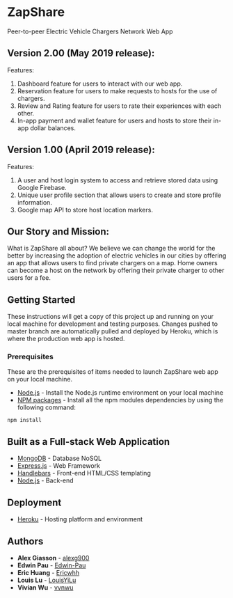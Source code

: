 # ZapShare
Peer-to-peer Electric Vehicle Chargers Network Web App

## Version 2.00 (May 2019 release):
Features:
<ol>
  <li>Dashboard feature for users to interact with our web app.</li>
  <li>Reservation feature for users to make requests to hosts for the use of chargers.</li>
  <li>Review and Rating feature for users to rate their experiences with each other.</li>
  <li>In-app payment and wallet feature for users and hosts to store their in-app dollar balances.</li>
</ol>

## Version 1.00 (April 2019 release):
Features:
<ol>
  <li>A user and host login system to access and retrieve stored data using Google Firebase.</li>
  <li>Unique user profile section that allows users to create and store profile information.</li>
  <li>Google map API to store host location markers.</li>
</ol>

## Our Story and Mission:
What is ZapShare all about?
We believe we can change the world for the better by increasing the adoption of electric vehicles in our cities by offering an app that allows users to find private chargers on a map. Home owners can become a host on the network by offering their private charger to other users for a fee.

## Getting Started

These instructions will get a copy of this project up and running on your local machine for development and testing purposes. Changes pushed to master branch are automatically pulled and deployed by Heroku, which is where the production web app is hosted.

### Prerequisites

These are the prerequisites of items needed to launch ZapShare web app on your local machine.

* [Node.js](https://nodejs.org/en/) - Install the Node.js runtime environment on your local machine
* [NPM packages](https://nodejs.org/en/) - Install all the npm modules dependencies by using the following command:
```
npm install
```

## Built as a Full-stack Web Application

* [MongoDB](https://www.mongodb.com/) - Database NoSQL
* [Express.js](https://expressjs.com/) - Web Framework
* [Handlebars](https://handlebarsjs.com/) - Front-end HTML/CSS templating
* [Node.js](https://nodejs.org/en/) - Back-end

## Deployment

* [Heroku](http://www.heroku.com/) - Hosting platform and environment

## Authors

* **Alex Giasson** - [alexg900](https://github.com/alexg900)
* **Edwin Pau** - [Edwin-Pau](https://github.com/Edwin-Pau)
* **Eric Huang** - [Ericwhh](https://github.com/Ericwhh)
* **Louis Lu** - [LouisYiLu](https://github.com/LouisYiLu)
* **Vivian Wu** - [vvnwu](https://github.com/vvnwu)
